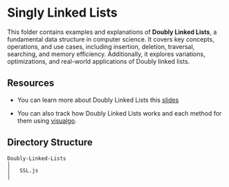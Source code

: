 # Singly Linked Lists

This folder contains examples and explanations of **Doubly Linked Lists**, a fundamental data structure in computer science. It covers key concepts, operations, and use cases, including insertion, deletion, traversal, searching, and memory efficiency. Additionally, it explores variations, optimizations, and real-world applications of Doubly linked lists.

## Resources

- You can learn more about Doubly Linked Lists this [slides](https://cs.slides.com/colt_steele/doubly-linked-lists/fullscreen)

- You can also track how Doubly Linked Lists works and each method for them using [visualgo](https://visualgo.net/en/list?slide=1).

## Directory Structure

```
Doubly-Linked-Lists
│
│   SSL.js
│
```
